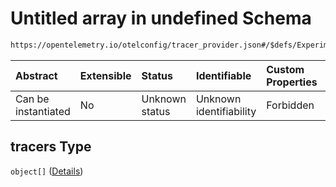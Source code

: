 # Untitled array in undefined Schema

```txt
https://opentelemetry.io/otelconfig/tracer_provider.json#/$defs/ExperimentalTracerConfigurator/properties/tracers
```



| Abstract            | Extensible | Status         | Identifiable            | Custom Properties | Additional Properties | Access Restrictions | Defined In                                                                       |
| :------------------ | :--------- | :------------- | :---------------------- | :---------------- | :-------------------- | :------------------ | :------------------------------------------------------------------------------- |
| Can be instantiated | No         | Unknown status | Unknown identifiability | Forbidden         | Allowed               | none                | [tracer\_provider.json\*](../schema/tracer_provider.json "open original schema") |

## tracers Type

`object[]` ([Details](tracer_provider-defs-experimentaltracermatcherandconfig.md))
